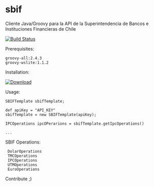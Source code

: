 # sbif
Cliente Java/Groovy para la API de la Superintendencia de Bancos e Instituciones Financieras de Chile 


[![Build Status](https://travis-ci.org/jbovet/sbif.svg?branch=master)](https://travis-ci.org/jbovet/sbif)


Prerequisites:

	groovy-all:2.4.3
	groovy-wslite:1.1.2

Installation:

 [ ![Download](https://api.bintray.com/packages/josebovet/generic/sbif/images/download.svg) ](https://bintray.com/josebovet/generic/sbif/_latestVersion)


Usage:

    SBIFTemplate sbifTemplate;

    def apiKey = "API_KEY"
    sbifTemplate = new SBIFTemplate(apiKey);

    IPCOperations ipcOPerarions = sbifTemplate.getIpcOperations()

    ...

 SBIF Operations:

     DolarOperations
     TMCOperations
     IPCOperations
     UTMOperations
     EuroOperations

Contribute
;)


